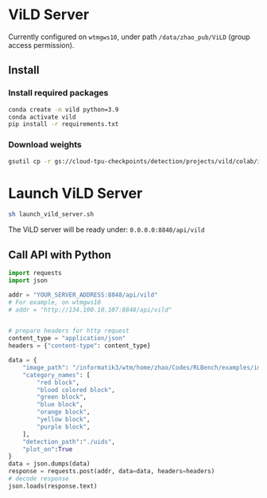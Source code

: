 # ViLD Server 

Currently configured on `wtmgws10`, under path `/data/zhao_pub/ViLD` (group access permission).

## Install 

### Install required packages
```bash
conda create -n vild python=3.9
conda activate vild
pip install -r requirements.txt
```

### Download weights
```bash
gsutil cp -r gs://cloud-tpu-checkpoints/detection/projects/vild/colab/image_path_v2 ./
```

# Launch ViLD Server
```bash
sh launch_vild_server.sh
```
The ViLD server will be ready under: `0.0.0.0:8848/api/vild`

## Call API with Python

```python
import requests
import json

addr = "YOUR_SERVER_ADDRESS:8848/api/vild"
# For example, on wtmgws10
# addr = "http://134.100.10.107:8848/api/vild"


# prepare headers for http request
content_type = "application/json"
headers = {"content-type": content_type}

data = {
    "image_path": "/informatik3/wtm/home/zhao/Codes/RLBench/examples/image.jpg",
    "category_names": [
        "red block",
        "blood colored block",
        "green block",
        "blue block",
        "orange block",
        "yellow block",
        "purple block",
    ],
    "detection_path":"./uids",
    "plot_on":True
}
data = json.dumps(data)
response = requests.post(addr, data=data, headers=headers)
# decode response
json.loads(response.text)

```
